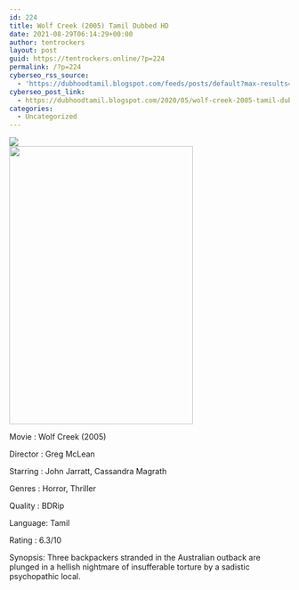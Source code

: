 ```yaml
---
id: 224
title: Wolf Creek (2005) Tamil Dubbed HD
date: 2021-08-29T06:14:29+00:00
author: tentrockers
layout: post
guid: https://tentrockers.online/?p=224
permalink: /?p=224
cyberseo_rss_source:
  - 'https://dubhoodtamil.blogspot.com/feeds/posts/default?max-results=150&start-index=301'
cyberseo_post_link:
  - https://dubhoodtamil.blogspot.com/2020/05/wolf-creek-2005-tamil-dubbed-hd.html
categories:
  - Uncategorized
---
```

<div class="media_block">
  <img src="https://1.bp.blogspot.com/-O6Ko0ZlJ6Gg/XrQPurvUHtI/AAAAAAAABB4/eJ96iwP5utguMP8m9_SuREcmO4OzH8q1gCNcBGAsYHQ/s72-w330-h500-c/1b5hJeNfzx8iYLlmVvW7oKnfyoy.jpg" class="media_thumbnail" />
</div>

<div class="separator">
  <img loading="lazy" border="0" data-original-height="1500" data-original-width="1000" height="500" src="https://1.bp.blogspot.com/-O6Ko0ZlJ6Gg/XrQPurvUHtI/AAAAAAAABB4/eJ96iwP5utguMP8m9_SuREcmO4OzH8q1gCNcBGAsYHQ/w330-h500/1b5hJeNfzx8iYLlmVvW7oKnfyoy.jpg" width="330" />
</div>

Movie	<span></span>:	<span></span>Wolf Creek (2005)&nbsp;

Director	<span></span>:	<span></span>Greg McLean&nbsp;

Starring	<span></span>:	<span></span>John Jarratt, Cassandra Magrath&nbsp;

Genres	<span></span>:	<span></span>Horror, Thriller&nbsp;

Quality	<span></span>:	<span></span>BDRip&nbsp;

Language:	<span></span>Tamil&nbsp;

Rating	<span></span>:	<span></span>6.3/10

Synopsis: Three backpackers stranded in the Australian outback are plunged in a hellish nightmare of insufferable torture by a sadistic psychopathic local.